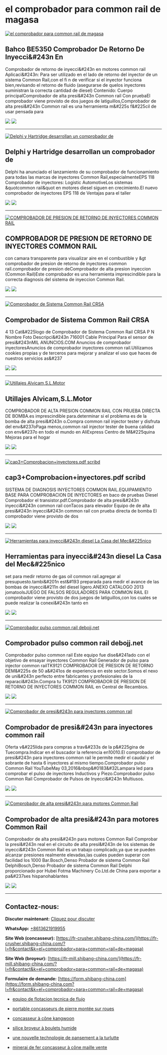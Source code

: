 # el comprobador para common rail de magasa

<a href="https://swt.shibang-china.com/?l=fr&img&k=el+comprobador+para+common+rail+de+magasa" target="_blank">![el comprobador para common rail de magasa](http://static.shibang-china.com/all-800x300/799.jpg)</a>

## Bahco BE5350 Comprobador De Retorno De Inyecci&#243n En
Comprobador de retorno de inyecci&#243n en motores common rail Aplicaci&#243n: Para ser utilizado en el lado de retorno del inyector de un sistema Common Rail,con el fi n de verificar si el inyector funciona bien,revisando el retorno de fluido (asegurarse de quelos inyectores suministran la correcta cantidad de diesel) Contenido: Cuerpo principalComprobador de alta presi&#243n Common rail Con pruebaEl comprobador viene provisto de dos juegos de latiguillos,Comprobador de alta presi&#243n Common rail es una herramienta m&#225s f&#225cil de usar pensada para


<a href="https://whatsapp.shibangsoft.com/WhatsApp.php" target="_blank" title="WhatsApp">![](http://static.shibang-china.com/icon/whatsapp.png)</a> <a href="https://swt.shibang-china.com/?l=fr&icon&k=el+comprobador+para+common+rail+de+magasa" target="_blank">![](http://static.shibang-china.com/icon/chat-fr.png)</a>

---

<a href="https://swt.shibang-china.com/?l=fr&img&k=el+comprobador+para+common+rail+de+magasa" target="_blank">![Delphi y Hartridge desarrollan un comprobador de](http://static.shibang-china.com/all-800x300/1047.jpg)</a>

## Delphi y Hartridge desarrollan un comprobador de
Delphi ha anunciado el lanzamiento de su comprobador de funcionamiento para todas las marcas de inyectores Common Rail,especialmenteEPS 118 Comprobador de inyectores: Logistic AutomotiveLos sistemas &quotcommon rail&quot en motores diesel siguen en crecimiento.El nuevo comprobador de inyectores EPS 118 de Ventajas para el taller


<a href="https://whatsapp.shibangsoft.com/WhatsApp.php" target="_blank" title="WhatsApp">![](http://static.shibang-china.com/icon/whatsapp.png)</a> <a href="https://swt.shibang-china.com/?l=fr&icon&k=el+comprobador+para+common+rail+de+magasa" target="_blank">![](http://static.shibang-china.com/icon/chat-fr.png)</a>

---

<a href="https://swt.shibang-china.com/?l=fr&img&k=el+comprobador+para+common+rail+de+magasa" target="_blank">![COMPROBADOR DE PRESION DE RETORNO DE INYECTORES COMMON RAIL](http://static.shibang-china.com/all-800x300/1192.jpg)</a>

## COMPROBADOR DE PRESION DE RETORNO DE INYECTORES COMMON RAIL
con camara transparente para visualizar aire en el combustible y &gt comprobador de presion de retorno de inyectores common rail.comprobador de presion deComprobador de alta presion inyeccion (Common Rail)Este comprobador es una herramienta imprescindible para la correcta diagnosis del sistema de inyeccion Common Rail.


<a href="https://whatsapp.shibangsoft.com/WhatsApp.php" target="_blank" title="WhatsApp">![](http://static.shibang-china.com/icon/whatsapp.png)</a> <a href="https://swt.shibang-china.com/?l=fr&icon&k=el+comprobador+para+common+rail+de+magasa" target="_blank">![](http://static.shibang-china.com/icon/chat-fr.png)</a>

---

<a href="https://swt.shibang-china.com/?l=fr&img&k=el+comprobador+para+common+rail+de+magasa" target="_blank">![Comprobador de Sistema Common Rail CRSA](http://static.shibang-china.com/all-800x300/1464.jpg)</a>

## Comprobador de Sistema Common Rail CRSA
4 13 Cat&#225logo de Comprobador de Sistema Common Rail CRSA P N Nombre Foto Descripci&#243n 716001 Cable Principal Para el sensor de presi&#243nMIL ANUNCIOS.COM Anuncios de comprobador inyectoresAnuncios de comprobador inyectores common rail.Utilizamos cookies propias y de terceros para mejorar y analizar el uso que haces de nuestros servicios as&#237


<a href="https://whatsapp.shibangsoft.com/WhatsApp.php" target="_blank" title="WhatsApp">![](http://static.shibang-china.com/icon/whatsapp.png)</a> <a href="https://swt.shibang-china.com/?l=fr&icon&k=el+comprobador+para+common+rail+de+magasa" target="_blank">![](http://static.shibang-china.com/icon/chat-fr.png)</a>

---

<a href="https://swt.shibang-china.com/?l=fr&img&k=el+comprobador+para+common+rail+de+magasa" target="_blank">![Utillajes Alvicam,S.L.Motor](http://static.shibang-china.com/all-800x300/1423.jpg)</a>

## Utillajes Alvicam,S.L.Motor
COMPROBADOR DE ALTA PRESION COMMON RAIL CON PRUEBA DIRECTA DE BOMBA.es imprescindible para.determinar si el problema es de la bomba de alta presi&#243n o.Compra common rail injector tester y disfruta del env&#237oPaga menos,common rail injector tester de buena calidad con env&#237o en todo el mundo en AliExpress Centro de M&#225quina Mejoras para el hogar


<a href="https://whatsapp.shibangsoft.com/WhatsApp.php" target="_blank" title="WhatsApp">![](http://static.shibang-china.com/icon/whatsapp.png)</a> <a href="https://swt.shibang-china.com/?l=fr&icon&k=el+comprobador+para+common+rail+de+magasa" target="_blank">![](http://static.shibang-china.com/icon/chat-fr.png)</a>

---

<a href="https://swt.shibang-china.com/?l=fr&img&k=el+comprobador+para+common+rail+de+magasa" target="_blank">![cap3+Comprobacion+inyectores.pdf scribd](http://static.shibang-china.com/all-800x300/466.jpg)</a>

## cap3+Comprobacion+inyectores.pdf scribd
SISTEMA DE DIAGNOSIS INYECTORES COMMON RAIL.EQUIPAMIENTO BASE PARA COMPROBACION DE INYECTORES en baco de pruebas Diesel Comprobador el transistor.pdf.Comprobador de alta presi&#243n inyecci&#243n common rail conTacos para elevador Equipo de de alta presi&#243n inyecci&#243n common rail con prueba directa de bomba El comprobador viene provisto de dos


<a href="https://whatsapp.shibangsoft.com/WhatsApp.php" target="_blank" title="WhatsApp">![](http://static.shibang-china.com/icon/whatsapp.png)</a> <a href="https://swt.shibang-china.com/?l=fr&icon&k=el+comprobador+para+common+rail+de+magasa" target="_blank">![](http://static.shibang-china.com/icon/chat-fr.png)</a>

---

<a href="https://swt.shibang-china.com/?l=fr&img&k=el+comprobador+para+common+rail+de+magasa" target="_blank">![Herramientas para inyecci&#243n diesel La Casa del Mec&#225nico](http://static.shibang-china.com/all-800x300/163.jpg)</a>

## Herramientas para inyecci&#243n diesel La Casa del Mec&#225nico
set para medir retorno de gas oil common rail.agregar al presupuesto.tambi&#201n est&#193 preparada para medir el avance de las bombas de inyecci&#211n del diesel ligero.ANEXO CATALOGO 2013 jomatoolsJUEGO DE FALSOS REGULADORES PARA COMMON RAIL El comprobador viene provisto de dos juegos de latiguillos,con los cuales se puede realizar la conexi&#243n tanto en


<a href="https://whatsapp.shibangsoft.com/WhatsApp.php" target="_blank" title="WhatsApp">![](http://static.shibang-china.com/icon/whatsapp.png)</a> <a href="https://swt.shibang-china.com/?l=fr&icon&k=el+comprobador+para+common+rail+de+magasa" target="_blank">![](http://static.shibang-china.com/icon/chat-fr.png)</a>

---

<a href="https://swt.shibang-china.com/?l=fr&img&k=el+comprobador+para+common+rail+de+magasa" target="_blank">![Comprobador pulso common rail debojj.net](http://static.shibang-china.com/all-800x300/1074.jpg)</a>

## Comprobador pulso common rail debojj.net
Comprobador pulso common rail Este equipo fue dise&#241ado con el objetivo de ensayar inyectores Common Rail Generador de pulso para injector common railTK9121 COMPROBADOR DE PRESION DE RETORNO DEM&#225s de 50 a&#241os de experiencia en este sector.Somos el nexo de uni&#243n perfecto entre fabricantes y profesionales de la reparaci&#243n.Compra tu TK9121 COMPROBADOR DE PRESION DE RETORNO DE INYECTORES COMMON RAIL en Central de Recambios.


<a href="https://whatsapp.shibangsoft.com/WhatsApp.php" target="_blank" title="WhatsApp">![](http://static.shibang-china.com/icon/whatsapp.png)</a> <a href="https://swt.shibang-china.com/?l=fr&icon&k=el+comprobador+para+common+rail+de+magasa" target="_blank">![](http://static.shibang-china.com/icon/chat-fr.png)</a>

---

<a href="https://swt.shibang-china.com/?l=fr&img&k=el+comprobador+para+common+rail+de+magasa" target="_blank">![Comprobador de presi&#243n para inyectores common rail](http://static.shibang-china.com/all-800x300/3.jpg)</a>

## Comprobador de presi&#243n para inyectores common rail
Oferta v&#225lida para compras a trav&#233s de la p&#225gina de Tuecompra.Indicar en el buscador la referencia en10010.El comprobador de presi&#243n para inyectores common rail le permite medir el caudal y el sobrante de hasta 6 inyectores al mismo tiempo.Comprobador pulso Common Rail YouTubeMay 03,2016&nbsp&#0183&#32Lampara led para comprobar el pulso de inyectores Inductivos y Piezo.Comprobador pulso Common Rail Comprobador de Pulsos de Inyecci&#243n Multiusos.


<a href="https://whatsapp.shibangsoft.com/WhatsApp.php" target="_blank" title="WhatsApp">![](http://static.shibang-china.com/icon/whatsapp.png)</a> <a href="https://swt.shibang-china.com/?l=fr&icon&k=el+comprobador+para+common+rail+de+magasa" target="_blank">![](http://static.shibang-china.com/icon/chat-fr.png)</a>

---

<a href="https://swt.shibang-china.com/?l=fr&img&k=el+comprobador+para+common+rail+de+magasa" target="_blank">![Comprobador de alta presi&#243n para motores Common Rail](http://static.shibang-china.com/all-800x300/1370.jpg)</a>

## Comprobador de alta presi&#243n para motores Common Rail
Comprobador de alta presi&#243n para motores Common Rail Comprobar la presi&#243n real en el circuito de alta presi&#243n de los sistemas de inyecci&#243n Common Rail es un trabajo complicado,ya que se pueden alcanzar presiones realmente elevadas,las cuales pueden superar con facilidad los 1000 Bar.Bosch,Denso Probador de sistema Common Rail DelphiBosch,Denso Probador de sistema Common Rail Delphi proporcionado por Hubei Fotma Machinery Co.Ltd.de China para exportar a pa&#237ses hispanohablantes


<a href="https://whatsapp.shibangsoft.com/WhatsApp.php" target="_blank" title="WhatsApp">![](http://static.shibang-china.com/icon/whatsapp.png)</a> <a href="https://swt.shibang-china.com/?l=fr&icon&k=el+comprobador+para+common+rail+de+magasa" target="_blank">![](http://static.shibang-china.com/icon/chat-fr.png)</a>

---
## Contactez-nous:

**Discuter maintenant:** [Cliquez pour discuter](https://swt.shibang-china.com?l=fr&contact&k=el+comprobador+para+common+rail+de+magasa)

**WhatsApp:**  [+8613621919955](https://whatsapp.shibangsoft.com/WhatsApp.php)

**Site Web (concasseur):** [https://fr-crusher.shibang-china.com/](https://fr-crusher.shibang-china.com/?l=fr&contact&k=el+comprobador+para+common+rail+de+magasa)

**Site Web (broyeur):** [https://fr-mill.shibang-china.com/](https://fr-mill.shibang-china.com/?l=fr&contact&k=el+comprobador+para+common+rail+de+magasa)

**Formulaire de demande:** [https://form.shibang-china.com](https://form.shibang-china.com?l=fr&contact&k=el+comprobador+para+common+rail+de+magasa)

* [equipo de flotacion tecnica de flujo](../62/equipo%20de%20flotacion%20tecnica%20de%20flujo.md)

* [portable concasseurs de pierre montée sur roues](../65/portable%20concasseurs%20de%20pierre%20mont%C3%A9e%20sur%20roues.md)

* [concasseur à cône kangwoon](../61/concasseur%20%C3%A0%20c%C3%B4ne%20kangwoon.md)

* [silice broyeur à boulets humide](../65/silice%20broyeur%20%C3%A0%20boulets%20humide.md)

* [une nouvelle technologie de pansement a la turlutte](../61/une%20nouvelle%20technologie%20de%20pansement%20a%20la%20turlutte.md)

* [minerai de fer concasseur à cône maille vente](../61/minerai%20de%20fer%20concasseur%20%C3%A0%20c%C3%B4ne%20maille%20vente.md)